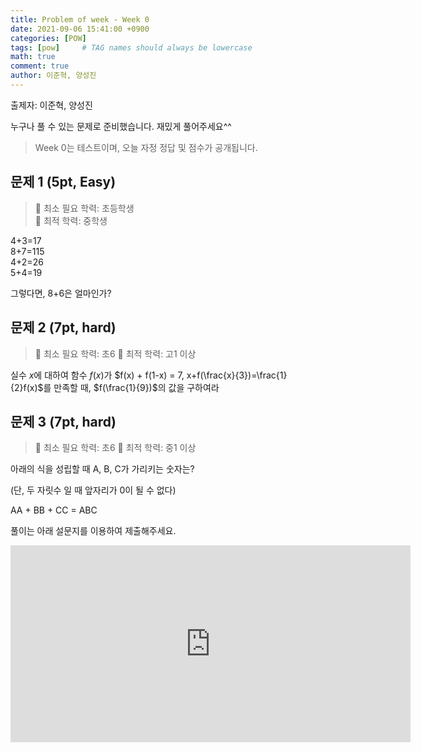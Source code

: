 ```yaml
---
title: Problem of week - Week 0
date: 2021-09-06 15:41:00 +0900
categories: [POW]
tags: [pow]     # TAG names should always be lowercase
math: true
comment: true
author: 이준혁, 양성진
---
```


출제자: 이준혁, 양성진  

누구나 풀 수 있는 문제로 준비했습니다. 재밌게 풀어주세요^^

> Week 0는 테스트이며, 오늘 자정 정답 및 점수가 공개됩니다.

## 문제 1 (5pt, Easy)

> 📙 최소 필요 학력: 초등학생  
> 📔 최적 학력: 중학생

4+3=17  
8+7=115  
4+2=26  
5+4=19  

그렇다면, 8+6은 얼마인가?

## 문제 2 (7pt, hard)

> 📙 최소 필요 학력: 초6
> 📔 최적 학력: 고1 이상

실수 $x$에 대하여 함수 $f(x)$가 $f(x) + f(1-x) = 7, x+f(\frac{x}{3})=\frac{1}{2}f(x)$를 만족할 때, $f(\frac{1}{9})$의 값을 구하여라

## 문제 3 (7pt, hard)

> 📙 최소 필요 학력: 초6
> 📔 최적 학력: 중1 이상

아래의 식을 성립할 때 A, B, C가 가리키는 숫자는?

(단, 두 자릿수 일 때 앞자리가 0이 될 수 없다)

AA + BB + CC = ABC

풀이는 아래 설문지를 이용하여 제출해주세요.

<iframe src="https://docs.google.com/forms/d/e/1FAIpQLSfE6yChjbi4lUS4khGkiIEN_Ymqp97xnTX_qNpoGBmQsUHN2Q/viewform?embedded=true" width="640" height="315" frameborder="0" marginheight="0" marginwidth="0">Loading…</iframe>
